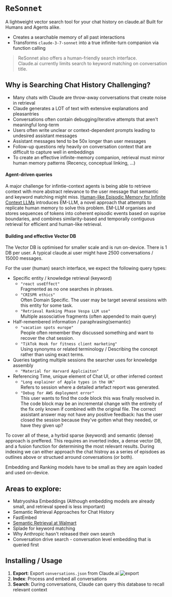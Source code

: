 # `ReSonnet`

A lightweight vector search tool for your chat history on claude.ai! Built for Humans and Agents alike.
- Creates a searchable memory of all past interactions
- Transforms `claude-3-7-sonnet` into a true infinite-turn companion via function calling

> ReSonnet also offers a human-friendly search interface. \
> Claude.ai currently limits search to keyword matching on conversation title.


## Why is Searching Chat History Challenging?

- Many chats with Claude are throw-away conversations that create noise in retrieval
- Claude generates a LOT of text with extensive explanations and pleasantries
- Conversations often contain debugging/iterative attempts that aren't meaningful long-term
- Users often write unclear or context-dependent prompts leading to undesired assistant messages
- Assistant messages tend to be 50x longer than user messages
- Follow-up questions rely heavily on conversation context that are difficult to capture well in embeddings
- To create an effective infinite-memory companion, retrieval must mirror human memory patterns (Recency, conceptual linking, ...)

#### Agent-driven queries

A major challenge for infintie-context agents is being able to retrieve context with more abstract relevance to the user message that semantic and keyword matching might miss. [Human-like Episodic Memory for Infinite Context LLMs](https://arxiv.org/abs/2407.09450) introduces EM-LLM, a novel approach that attempts to replicate human memory to solve this problem. EM-LLM organises and stores sequences of tokens into coherent episodic events based on suprise boundaries, and combines similarity-based and temporally contiguous retrieval for efficient and human-like retrieval. 

#### Building and effective Vector DB

The Vector DB is optimised for smaller scale and is run on-device. There is 1 DB per user. A typical claude.ai user might have 2500 conversations / 15000 messages.

For the user (human) search interface, we expect the following query types:

- Specific entity / knowledge retrieval (keyword)
    - `"react useEffect"` \
Fragmented as no one searches in phrases.
    - `"CRISPR ethics"` \
Often Domain Specific. The user may be target several sessions with this entity for some task.
    - `"Retrieval Ranking Phase Vespa LLM use"` \
Multiple assosciative fragments (often appended to main query)
- Half-remembered information / paraphrasing(semantic)
    - `"vacation spots europe"` \
People often remember they discussed something and want to recover the chat session.
    - `"TikTok Hook for fitness client marketing"` \
Using synonyms or related terminology / Describing the concept rather than using exact terms.
- Queries tageting multiple sessions the searcher uses for knowledge assembly
    - `"Material for Harvard Applciaiton"`
- Referencing Time, unique element of Chat UI, or other inferred context
    - `"Long explainer of Apple types in the UK"` \
Refers to session where a detailed artefact report was generated.
    - `"Debug for AWS deployment error"` \
This user wants to find the code block this was finally resolved in. The code block may be an incremental change with the entireity of the fix only known if combined with the original file. The correct assistant answer may not have any positive feedback: has the user closed the session because they've gotten what they needed, or have they given up?


To cover all of these, a hyrbid sparse (keyword) and semantic (dense) approach is preffered. This requires an inverted index, a dense vector DB, and a fusion function for determining the most relevant results. During indexing we can either approach the chat histroy as a series of episdoes as outlines above or structued arround conversations (or both).

Embedding and Ranking models have to be small as they are again loaded and used on-device.

## Areas to explore:
- Matryoshka Embeddings (Although embedding models are already small, and retrieval speed is less important)
- Semantic Retrieval Approaches for Chat History
- FastEmbed
- [Semantic Retrieval at Walmart](https://arxiv.org/abs/2412.04637)
- Splade for keyword matching
- Why Anthropic hasn't released their own search
- Conversation drive search - conversation level embedding that is queried first 


## Installing / Usage

1. **Export**: Export `conversations.json` from Claude.ai
    ![export](https://github.com/user-attachments/assets/e0ccd6d1-b3ff-4f3e-95db-a0f6be3b11ae)
2. **Index**: Process and embed all conversations
3. **Search**: During conversations, Claude can query this database to recall relevant context

